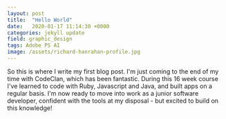 ```yaml
---
layout: post
title:  "Hello World"
date:   2020-01-17 11:14:30 +0000
categories: jekyll update
field: graphic_design
tags: Adobe PS AI
image: /assets/richard-hanrahan-profile.jpg
---
```


So this is where I write my first blog post. I'm just coming to the end of my time with CodeClan, which has been fantastic. During this 16 week course I've learned to code with Ruby, Javascript and Java, and built apps on a regular basis. I'm now ready to move into work as a junior software developer, confident with the tools at my disposal - but excited to build on this knowledge!
